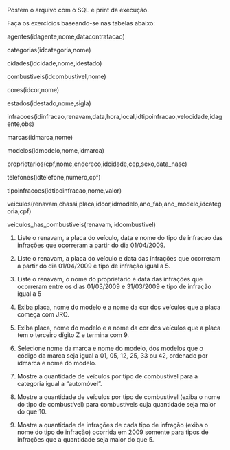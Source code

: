 Postem o arquivo com o SQL e print da execução.

Faça os exercícios baseando-se nas tabelas abaixo: 

 

agentes(idagente,nome,datacontratacao) 

categorias(idcategoria,nome) 

cidades(idcidade,nome,idestado) 

combustiveis(idcombustivel,nome) 

cores(idcor,nome) 

estados(idestado,nome,sigla) 

infracoes(idinfracao,renavam,data,hora,local,idtipoinfracao,velocidade,idagente,obs) 

marcas(idmarca,nome) 

modelos(idmodelo,nome,idmarca) 

proprietarios(cpf,nome,endereco,idcidade,cep,sexo,data_nasc) 

telefones(idtelefone,numero,cpf) 

tipoinfracoes(idtipoinfracao,nome,valor) 

veiculos(renavam,chassi,placa,idcor,idmodelo,ano_fab,ano_modelo,idcategoria,cpf) 

veiculos_has_combustiveis(renavam, idcombustivel) 

 

1) Liste o renavam, a placa do veículo, data e nome do tipo de infracao das infrações que ocorreram a partir do dia 01/04/2009. 

 

2) Liste o renavam, a placa do veículo e data das infrações que ocorreram a partir do dia 01/04/2009 e tipo de infração igual a 5. 

 

3) Liste o renavam, o nome do proprietário e data das infrações que ocorreram entre os dias 01/03/2009 e 31/03/2009 e tipo de infração igual a 5 

 

4) Exiba placa, nome do modelo e a nome da cor dos veículos que a placa começa com JRO. 

 

5) Exiba placa, nome do modelo e a nome da cor dos veículos que a placa tem o terceiro dígito Z e termina com 9. 

 

6) Selecione nome da marca e nome do modelo, dos modelos que o código da marca seja igual a 01, 05, 12, 25, 33 ou 42, ordenado por idmarca e nome do modelo. 

 

7) Mostre a quantidade de veículos por tipo de combustível para a categoria igual a “automóvel”. 

 

8) Mostre a quantidade de veículos por tipo de combustível (exiba o nome do tipo de combustível) para combustíveis cuja quantidade seja maior do que 10. 

 

9) Mostre a quantidade de infrações de cada tipo de infração (exiba o nome do tipo de infração) ocorrida em 2009 somente para tipos de infrações que a quantidade seja maior do que 5. 
